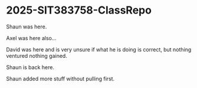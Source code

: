 # 2025-SIT383758-ClassRepo

Shaun was here.

Axel was here also...

David was here and is very unsure if what he is doing is correct, but nothing ventured nothing gained.

Shaun is back here.

Shaun added more stuff without pulling first.
